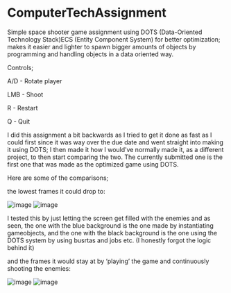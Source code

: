# ComputerTechAssignment
Simple space shooter game assignment using DOTS (Data-Oriented Technology Stack)ECS (Entity Component System) for better optimization; makes it easier and lighter to spawn bigger amounts of objects by programming and handling objects in a data oriented way.

Controls;

A/D - Rotate player

LMB - Shoot

R - Restart

Q - Quit


I did this assignment a bit backwards as I tried to get it done as fast as I could first since it was way over the due date and went straight into making it using DOTS; I then made it how I would’ve normally made it, as a different project, to then start comparing the two. The currently submitted one is the first one that was made as the optimized game using DOTS.

Here are some of the comparisons;

the lowest frames it could drop to:

![image](https://github.com/banditowo/ComputerTechAssignment/assets/105817022/ce3f7b16-c444-4b7b-9cb4-42a814a583b4)
![image](https://github.com/banditowo/ComputerTechAssignment/assets/105817022/b7b6249d-2965-4f1e-ad2e-be80473d7e70)

I tested this by just letting the screen get filled with the enemies and as seen, the one with the blue background is the one made by instantiating gameobjects, and the one with the black background is the one using the DOTS system by using busrtas and jobs etc. (I honestly forgot the logic behind it)

and the frames it would stay at by ‘playing’ the game and continuously shooting the enemies:

![image](https://github.com/banditowo/ComputerTechAssignment/assets/105817022/6148c7de-6d01-4071-a21c-c6c609c00f3d)
![image](https://github.com/banditowo/ComputerTechAssignment/assets/105817022/3fca8804-f41d-4ef8-af1c-706fa9ce5d9c)


 
